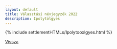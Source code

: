 ```yaml
---
layout: default
title: Választási névjegyzék 2022
description: Ipolytölgyes
---
```


{% include settlementHTMLs/Ipolytooxlgyes.html %}

[Vissza](./)